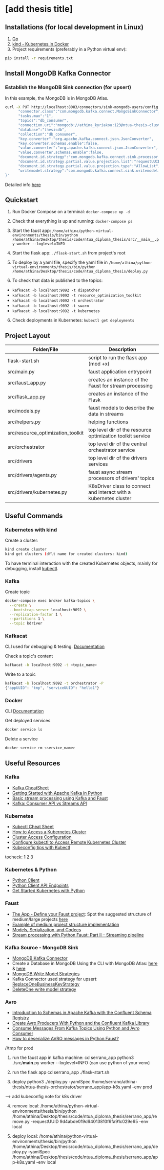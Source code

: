 # [add thesis title]

## Installations (for local development in Linux)
1. [Go](https://golang.org/dl/)
2. [kind - Kubernetes in Docker](https://kind.sigs.k8s.io/docs/user/quick-start/)
3. Project requirements (preferably in a Python virtual env):
```bash
pip install -r requirements.txt
``` 
## Install MongoDB Kafka Connector

### Establish the MongoDB Sink connection (for upsert)
In this example, the MongoDB is in MongoDB Atlas.
```bash
curl -X PUT http://localhost:8083/connectors/sink-mongodb-users/config -H "Content-Type: application/json" -d ' {
      "connector.class":"com.mongodb.kafka.connect.MongoSinkConnector",
      "tasks.max":"1",
      "topics":"db_consumer",
      "connection.uri":"mongodb://athina_kyriakou:123@ntua-thesis-cluster-shard-00-00.xcgej.mongodb.net:27017,ntua-thesis-cluster-shard-00-01.xcgej.mongodb.net:27017,ntua-thesis-cluster-shard-00-02.xcgej.mongodb.net:27017/myFirstDatabase?ssl=true&replicaSet=atlas-xirr44-shard-0&authSource=admin&retryWrites=true&w=majority",
      "database":"thesisdb",
      "collection":"db_consumer",
      "key.converter":"org.apache.kafka.connect.json.JsonConverter",
      "key.converter.schemas.enable":false,
      "value.converter":"org.apache.kafka.connect.json.JsonConverter",
      "value.converter.schemas.enable":false,
      "document.id.strategy":"com.mongodb.kafka.connect.sink.processor.id.strategy.PartialValueStrategy",
      "document.id.strategy.partial.value.projection.list":"requestUUID",
      "document.id.strategy.partial.value.projection.type":"AllowList",
      "writemodel.strategy":"com.mongodb.kafka.connect.sink.writemodel.strategy.ReplaceOneBusinessKeyStrategy"
}'
``` 
Detailed info [here](https://www.mongodb.com/blog/post/getting-started-with-the-mongodb-connector-for-apache-kafka-and-mongodb-atlas)

## Quickstart

1. Run Docker Compose on a terminal: ```docker-compose up -d ```

2. Check that everything is up and running: ```docker-compose ps```

3. Start the faust app: ```/home/athina/python-virtual-environments/thesis/bin/python /home/athina/Desktop/thesis/code/ntua_diploma_thesis/src/__main__.py worker --loglevel=INFO```

4. Start the flask app: ```./flask-start.sh``` from project's root

4. To deploy by a yaml file, specify the yaml file in ```/home/athina/python-virtual-environments/thesis/bin/python /home/athina/Desktop/thesis/code/ntua_diploma_thesis/deploy.py```

5. To check that data is published to the topics:
* ```kafkacat -b localhost:9092 -t dispatcher```
* ```kafkacat -b localhost:9092 -t resource_optimization_toolkit```
* ```kafkacat -b localhost:9092 -t orchestrator```
* ```kafkacat -b localhost:9092 -t swarm```
* ```kafkacat -b localhost:9092 -t kubernetes```

6. Check deployments in Kubernetes: ```kubectl get deployments```

## Project Layout
| Folder/File                       | Description                                                       |
| --------------------------------- | ----------------------------------------------------------------- |
| flask-start.sh                    | script to run the flask app (mod +x)                              |
| src/main.py                       | faust application entrypoint                                      |
| src/faust_app.py                  | creates an instance of the Faust for stream processing            |
| src/flask_app.py                  | creates an instance of the Flask                                  |
| src/models.py                     | faust models to describe the data in streams                      |
| src/helpers.py                    | helping functions                                                 |
| src/resource_optimization_toolkit | top level dir of the resource optimization toolkit service        |
| src/orchestrator                  | top level dir of the central orchestrator service                 |
| src/drivers                       | top level dir of the drivers services                             |
| src/drivers/agents.py             | faust async stream processors of drivers' topics                  |
| src/drivers/kubernetes.py         | K8sDriver class to connect and interact with a kubernetes cluster |

## Useful Commands

### Kubernetes with kind

Create a cluster:
```bash	
kind create cluster
kind get clusters (dflt name for created clusters: kind)
```
To have terminal interaction with the created Kubernetes objects, mainly for debugging, install [kubectl](https://kubernetes.io/docs/reference/kubectl/kubectl/).

### Kafka
Create topic
```bash
docker-compose exec broker kafka-topics \
  --create \
  --bootstrap-server localhost:9092 \
  --replication-factor 1 \
  --partitions 1 \
  --topic kdriver
```

### Kafkacat

CLI used for debugging & testing. [Documentation](https://docs.confluent.io/platform/current/app-development/kafkacat-usage.html)

Check a topic's content
```bash
kafkacat -b localhost:9092 -t <topic_name>
```

Write to a topic
```bash
kafkacat -b localhost:9092 -t orchestrator -P
{"appUUID": "tmp", "serviceUUID": "hello1"}
```

### Docker

CLI [Documentation](https://docs.docker.com/engine/reference/commandline/docker/)

Get deployed services
```bash
docker service ls
```

Delete a service
```bash
docker service rm <service_name>
```

## Useful Resources

### Kafka
* [Kafka CheatSheet](https://docs.confluent.io/platform/current/quickstart/cos-docker-quickstart.html)
* [Getting Started with Apache Kafka in Python](https://towardsdatascience.com/getting-started-with-apache-kafka-in-python-604b3250aa05)
* [Basic stream processing using Kafka and Faust](https://abhishekbose550.medium.com/basic-stream-processing-using-kafka-and-faust-7de07ed0ea77)
* [Kafka: Consumer API vs Streams API](https://stackoverflow.com/questions/44014975/kafka-consumer-api-vs-streams-api)

### Kubernetes
* [Kubectl Cheat Sheet](https://kubernetes.io/docs/reference/kubectl/cheatsheet/)
* [How to Access a Kubernetes Cluster](https://kubernetes.io/docs/tasks/access-application-cluster/access-cluster/)
* [Cluster Access Configuration](https://kubernetes.io/docs/tasks/access-application-cluster/configure-access-multiple-clusters/)
* [Configure kubectl to Access Remote Kubernetes Cluster](https://acloudguru.com/hands-on-labs/configuring-kubectl-to-access-a-remote-cluster)
* [Kubeconfig tips with Kubectl](https://ahmet.im/blog/mastering-kubeconfig/)

tocheck:
[1](https://kubernetes.io/docs/concepts/workloads/controllers/deployment/)
[2](https://www.mirantis.com/blog/introduction-to-yaml-creating-a-kubernetes-deployment/)
[3](https://kubernetes.io/docs/concepts/overview/working-with-objects/)

### Kubernetes & Python
* [Python Client](https://github.com/kubernetes-client/python)
* [Python Client API Endpoints](https://github.com/kubernetes-client/python/blob/master/kubernetes/README.md#documentation-for-api-endpoints)
* [Get Started Kubernetes with Python](https://kubernetes.io/blog/2019/07/23/get-started-with-kubernetes-using-python/)

### Faust
* [The App - Define your Faust project](https://faust.readthedocs.io/en/latest/userguide/application.html#medium-large-projects): Spot the suggested structure of medium/large projects [here](https://faust.readthedocs.io/en/latest/userguide/application.html#medium-large-projects)
* [Example of medium project structure implementation](https://www.8mincode.com/posts/how-to-stream-data-with-kafka-and-faust-streaming-pipeline/)
* [Models, Serialization, and Codecs](https://faust.readthedocs.io/en/latest/userguide/models.html)
* [Stream processing with Python Faust: Part II – Streaming pipeline](https://www.8mincode.com/posts/how-to-stream-data-with-kafka-and-faust-streaming-pipeline/)

### Kafka Source - MongoDB Sink 
* [MongoDB Kafka Connector](https://docs.mongodb.com/kafka-connector/current/)
* Create a Database in MongoDB Using the CLI with MongoDB Atlas: [here](https://www.mongodb.com/basics/create-database) & [here](https://docs.atlas.mongodb.com/mongo-shell-connection/)
* [MongoDB Write Model Strategies](https://docs.mongodb.com/kafka-connector/current/kafka-sink-postprocessors/#custom-write-model-strategy)
* Kafka Connector used strategy for upsert: [ReplaceOneBusinessKeyStrategy](https://docs.mongodb.com/kafka-connector/current/kafka-sink-postprocessors/#std-label-replaceonebusinesskey-example)
* [DeleteOne write model strategy](https://www.mongodb.com/blog/post/mongodb-connector-apache-kafka-available-now)

### Avro
* [Introduction to Schemas in Apache Kafka with the Confluent Schema Registry](https://medium.com/@stephane.maarek/introduction-to-schemas-in-apache-kafka-with-the-confluent-schema-registry-3bf55e401321)
* [Create Avro Producers With Python and the Confluent Kafka Library](https://betterprogramming.pub/avro-producer-with-python-and-confluent-kafka-library-4a1a2ed91a24)
* [Consume Messages From Kafka Topics Using Python and Avro Consumer](https://betterprogramming.pub/consume-messages-from-kafka-topic-using-python-and-avro-consumer-eda5aad64230)
* [How to deserialize AVRO messages in Python Faust?](https://medium.com/swlh/how-to-deserialize-avro-messages-in-python-faust-400118843447)




//tmp for prod
1. run the faust app in kafka machine: 
cd serrano_app
python3 ./src/__main__.py worker --loglevel=INFO
(can use python of your venv)

2. run the flask app
cd serrano_app
./flask-start.sh

3. deploy
python3 ./deploy.py -yamlSpec /home/serrano/athina-thesis/ntua-thesis-orchestrator/serrano_app/app-k8s.yaml -env prod

--> add kubeconfig note for k8s driver

4. remove local:
/home/athina/python-virtual-environments/thesis/bin/python /home/athina/Desktop/thesis/code/ntua_diploma_thesis/serrano_app/remove.py -requestUUID 9d4abde019d64013810f6fa91c029e65 -env local

5. deploy local:
 /home/athina/python-virtual-environments/thesis/bin/python /home/athina/Desktop/thesis/code/ntua_diploma_thesis/serrano_app/deploy.py -yamlSpec /home/athina/Desktop/thesis/code/ntua_diploma_thesis/serrano_app/app-k8s.yaml -env local